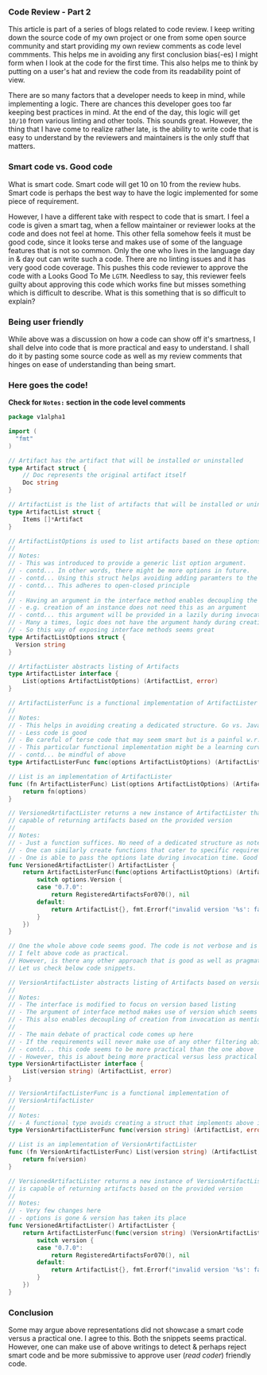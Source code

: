 ### Code Review - Part 2
This article is part of a series of blogs related to code review. I keep writing down the source code of my own project or
one from some open source community and start providing my own review comments as code level commments. This helps me in 
avoiding any first conclusion bias(-es) I might form when I look at the code for the first time. This also helps me to think
by putting on a user's hat and review the code from its readability point of view.

There are so many factors that a developer needs to keep in mind, while implementing a logic. There are chances this 
developer goes too far keeping best practices in mind. At the end of the day, this logic will get `10/10` from various 
linting and other tools. This sounds great. However, the thing that I have come to realize rather late, is the ability to 
write code that is easy to understand by the reviewers and maintainers is the only stuff that matters.

### Smart code vs. Good code
What is smart code. Smart code will get 10 on 10 from the review hubs. Smart code is perhaps the best way to have the logic
implemented for some piece of requirement. 

However, I have a different take with respect to code that is smart. I feel a code is given a smart tag, when a fellow 
maintainer or reviewer looks at the code and does not feel at home. This other fella somehow feels it must be good code, 
since it looks terse and makes use of some of the language features that is not so common. Only the one who lives in the 
language day in & day out can write such a code. There are no linting issues and it has very good code coverage. This pushes 
this code reviewer to approve the code with a Looks Good To Me `LGTM`. Needless to say, this reviewer feels guilty about 
approving this code which works fine but misses something which is difficult to describe. What is this something that is so
difficult to explain?

### Being user friendly
While above was a discussion on how a code can show off it's smartness, I shall delve into code that is more practical and
easy to understand. I shall do it by pasting some source code as well as my review comments that hinges on ease of 
understanding than being smart.

### Here goes the code!
**Check for `Notes:` section in the code level comments**

```go
package v1alpha1

import (
  "fmt"
)

// Artifact has the artifact that will be installed or uninstalled
type Artifact struct {
	// Doc represents the original artifact itself
	Doc string
}

// ArtifactList is the list of artifacts that will be installed or uninstalled
type ArtifactList struct {
	Items []*Artifact
}

// ArtifactListOptions is used to list artifacts based on these options
//
// Notes:
// - This was introduced to provide a generic list option argument. 
// - contd... In other words, there might be more options in future.
// - contd... Using this struct helps avoiding adding paramters to the function signature.
// - contd... This adheres to open-closed principle
//
// - Having an argument in the interface method enables decoupling the creation & invocation parts
// - e.g. creation of an instance does not need this as an argument
// - contd... this argument will be provided in a lazily during invocation of a method on this instance
// - Many a times, logic does not have the argument handy during creation of an instance
// - So this way of exposing interface methods seems great
type ArtifactListOptions struct {
  Version string
}

// ArtifactLister abstracts listing of Artifacts
type ArtifactLister interface {
	List(options ArtifactListOptions) (ArtifactList, error)
}

// ArtifactListerFunc is a functional implementation of ArtifactLister
//
// Notes:
// - This helps in avoiding creating a dedicated structure. Go vs. Java. Go wins here.
// - Less code is good
// - Be careful of terse code that may seem smart but is a painful w.r.t maintainance
// - This particular functional implementation might be a learning curve to fellow developers.
// - contd... be mindful of above
type ArtifactListerFunc func(options ArtifactListOptions) (ArtifactList, error)

// List is an implementation of ArtifactLister
func (fn ArtifactListerFunc) List(options ArtifactListOptions) (ArtifactList, error) {
	return fn(options)
}

// VersionedArtifactLister returns a new instance of ArtifactLister that is
// capable of returning artifacts based on the provided version
//
// Notes:
// - Just a function suffices. No need of a dedicated structure as noted earlier
// - One can similarly create functions that cater to specific requirements without the need for structs
// - One is able to pass the options late during invocation time. Good
func VersionedArtifactLister() ArtifactLister {
	return ArtifactListerFunc(func(options ArtifactListOptions) (ArtifactList, error) {
		switch options.Version {
		case "0.7.0":
			return RegisteredArtifactsFor070(), nil
		default:
			return ArtifactList{}, fmt.Errorf("invalid version '%s': failed to list artifacts by version", version)
		}
	})
}

// One the whole above code seems good. The code is not verbose and is not too terse as well. 
// I felt above code as practical. 
// However, is there any other approach that is good as well as pragmatic. 
// Let us check below code snippets.

// VersionArtifactLister abstracts listing of Artifacts based on version
//
// Notes:
// - The interface is modified to focus on version based listing
// - The argument of interface method makes use of version which seems to be very natural
// - This also enables decoupling of creation from invocation as mentioned earlier
//
// - The main debate of practical code comes up here
// - If the requirements will never make use of any other filtering abilities than version
// - contd... this code seems to be more practical than the one above
// - However, this is about being more practical versus less practical
type VersionArtifactLister interface {
	List(version string) (ArtifactList, error)
}

// VersionArtifactListerFunc is a functional implementation of 
// VersionArtifactLister
//
// Notes:
// - A functional type avoids creating a struct that implements above interface
type VersionArtifactListerFunc func(version string) (ArtifactList, error)

// List is an implementation of VersionArtifactLister
func (fn VersionArtifactListerFunc) List(version string) (ArtifactList, error) {
	return fn(version)
}

// VersionedArtifactLister returns a new instance of VersionArtifactLister that 
// is capable of returning artifacts based on the provided version
//
// Notes:
// - Very few changes here
// - options is gone & version has taken its place
func VersionedArtifactLister() ArtifactLister {
	return ArtifactListerFunc(func(version string) (VersionArtifactLister, error) {
		switch version {
		case "0.7.0":
			return RegisteredArtifactsFor070(), nil
		default:
			return ArtifactList{}, fmt.Errorf("invalid version '%s': failed to list artifacts by version", version)
		}
	})
}
```

### Conclusion
Some may argue above representations did not showcase a smart code versus a practical one. I agree to this. Both the snippets
seems practical. However, one can make use of above writings to detect & perhaps reject smart code and be more submissive
to approve user (_read coder_) friendly code.
